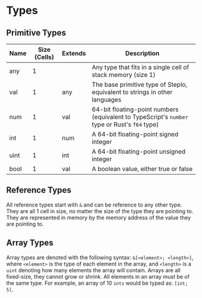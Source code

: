 # Types

## Primitive Types

| Name | Size (Cells) | Extends | Description |
| --- | --- | --- | --- |
| any | 1 |  | Any type that fits in a single cell of stack memory (size 1) |
| val | 1 | any | The base primitive type of Steplo, equivalent to strings in other languages |
| num | 1 | val | 64-bit floating-point numbers (equivalent to TypeScript's `number` type or Rust's `f64` type)  |
| int | 1 | num | A 64-bit floating-point signed integer |
| uint | 1 | int | A 64-bit floating-point unsigned integer |
| bool | 1 | val | A boolean value, either true or false |

## Reference Types

All reference types start with `&` and can be reference to any other type. They are all 1 cell in size, no matter the size of the type they are pointing to. They are represented in memory by the memory address of the value they are pointing to.

## Array Types

Array types are denoted with the following syntax: `&[<element>; <length>]`, where `<element>` is the type of each element in the array, and `<length>` is a `uint` denoting how many elements the array will contain. Arrays are all fixed-size, they cannot grow or shrink. All elements in an array must be of the same type. For example, an array of 10 `ints` would be typed as: `[int; 5]`.
